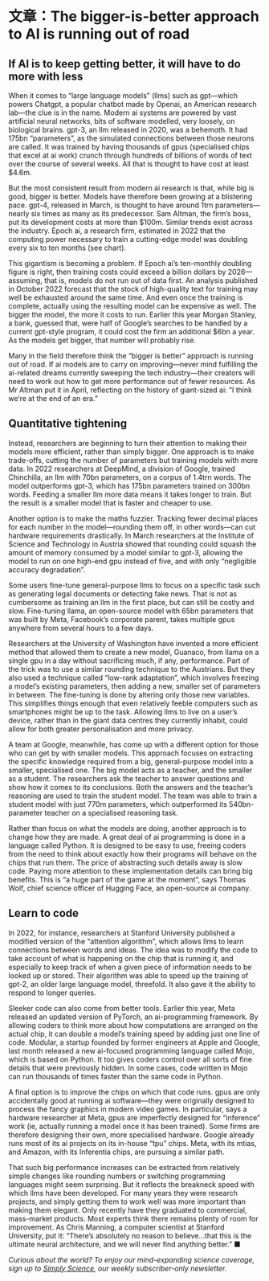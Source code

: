 # 文章：The bigger-is-better approach to AI is running out of road

## If AI is to keep getting better, it will have to do more with less

When it comes to “large language models” (llms) such as gpt—which powers Chatgpt, a popular chatbot made by Openai, an American research lab—the clue is in the name. Modern ai systems are powered by vast artificial neural networks, bits of software modelled, very loosely, on biological brains. gpt-3, an llm released in 2020, was a behemoth. It had 175bn “parameters”, as the simulated connections between those neurons are called. It was trained by having thousands of gpus (specialised chips that excel at ai work) crunch through hundreds of billions of words of text over the course of several weeks. All that is thought to have cost at least $4.6m.

But the most consistent result from modern ai research is that, while big is good, bigger is better. Models have therefore been growing at a blistering pace. gpt-4, released in March, is thought to have around 1trn parameters—nearly six times as many as its predecessor. Sam Altman, the firm’s boss, put its development costs at more than $100m. Similar trends exist across the industry. Epoch ai, a research firm, estimated in 2022 that the computing power necessary to train a cutting-edge model was doubling every six to ten months (see chart).

This gigantism is becoming a problem. If Epoch ai’s ten-monthly doubling figure is right, then training costs could exceed a billion dollars by 2026—assuming, that is, models do not run out of data first. An analysis published in October 2022 forecast that the stock of high-quality text for training may well be exhausted around the same time. And even once the training is complete, actually using the resulting model can be expensive as well. The bigger the model, the more it costs to run. Earlier this year Morgan Stanley, a bank, guessed that, were half of Google’s searches to be handled by a current gpt-style program, it could cost the firm an additional $6bn a year. As the models get bigger, that number will probably rise.

Many in the field therefore think the “bigger is better” approach is running out of road. If ai models are to carry on improving—never mind fulfilling the ai-related dreams currently sweeping the tech industry—their creators will need to work out how to get more performance out of fewer resources. As Mr Altman put it in April, reflecting on the history of giant-sized ai: “I think we’re at the end of an era.”

## Quantitative tightening

Instead, researchers are beginning to turn their attention to making their models more efficient, rather than simply bigger. One approach is to make trade-offs, cutting the number of parameters but training models with more data. In 2022 researchers at DeepMind, a division of Google, trained Chinchilla, an llm with 70bn parameters, on a corpus of 1.4trn words. The model outperforms gpt-3, which has 175bn parameters trained on 300bn words. Feeding a smaller llm more data means it takes longer to train. But the result is a smaller model that is faster and cheaper to use.

Another option is to make the maths fuzzier. Tracking fewer decimal places for each number in the model—rounding them off, in other words—can cut hardware requirements drastically. In March researchers at the Institute of Science and Technology in Austria showed that rounding could squash the amount of memory consumed by a model similar to gpt-3, allowing the model to run on one high-end gpu instead of five, and with only “negligible accuracy degradation”.

Some users fine-tune general-purpose llms to focus on a specific task such as generating legal documents or detecting fake news. That is not as cumbersome as training an llm in the first place, but can still be costly and slow. Fine-tuning llama, an open-source model with 65bn parameters that was built by Meta, Facebook’s corporate parent, takes multiple gpus anywhere from several hours to a few days.

Researchers at the University of Washington have invented a more efficient method that allowed them to create a new model, Guanaco, from llama on a single gpu in a day without sacrificing much, if any, performance. Part of the trick was to use a similar rounding technique to the Austrians. But they also used a technique called “low-rank adaptation”, which involves freezing a model’s existing parameters, then adding a new, smaller set of parameters in between. The fine-tuning is done by altering only those new variables. This simplifies things enough that even relatively feeble computers such as smartphones might be up to the task. Allowing llms to live on a user’s device, rather than in the giant data centres they currently inhabit, could allow for both greater personalisation and more privacy.

A team at Google, meanwhile, has come up with a different option for those who can get by with smaller models. This approach focuses on extracting the specific knowledge required from a big, general-purpose model into a smaller, specialised one. The big model acts as a teacher, and the smaller as a student. The researchers ask the teacher to answer questions and show how it comes to its conclusions. Both the answers and the teacher’s reasoning are used to train the student model. The team was able to train a student model with just 770m parameters, which outperformed its 540bn-parameter teacher on a specialised reasoning task.

Rather than focus on what the models are doing, another approach is to change how they are made. A great deal of ai programming is done in a language called Python. It is designed to be easy to use, freeing coders from the need to think about exactly how their programs will behave on the chips that run them. The price of abstracting such details away is slow code. Paying more attention to these implementation details can bring big benefits. This is “a huge part of the game at the moment”, says Thomas Wolf, chief science officer of Hugging Face, an open-source ai company.

## Learn to code

In 2022, for instance, researchers at Stanford University published a modified version of the “attention algorithm”, which allows llms to learn connections between words and ideas. The idea was to modify the code to take account of what is happening on the chip that is running it, and especially to keep track of when a given piece of information needs to be looked up or stored. Their algorithm was able to speed up the training of gpt-2, an older large language model, threefold. It also gave it the ability to respond to longer queries.

Sleeker code can also come from better tools. Earlier this year, Meta released an updated version of PyTorch, an ai-programming framework. By allowing coders to think more about how computations are arranged on the actual chip, it can double a model’s training speed by adding just one line of code. Modular, a startup founded by former engineers at Apple and Google, last month released a new ai-focused programming language called Mojo, which is based on Python. It too gives coders control over all sorts of fine details that were previously hidden. In some cases, code written in Mojo can run thousands of times faster than the same code in Python.

A final option is to improve the chips on which that code runs. gpus are only accidentally good at running ai software—they were originally designed to process the fancy graphics in modern video games. In particular, says a hardware researcher at Meta, gpus are imperfectly designed for “inference” work (ie, actually running a model once it has been trained). Some firms are therefore designing their own, more specialised hardware. Google already runs most of its ai projects on its in-house “tpu” chips. Meta, with its mtias, and Amazon, with its Inferentia chips, are pursuing a similar path.

That such big performance increases can be extracted from relatively simple changes like rounding numbers or switching programming languages might seem surprising. But it reflects the breakneck speed with which llms have been developed. For many years they were research projects, and simply getting them to work well was more important than making them elegant. Only recently have they graduated to commercial, mass-market products. Most experts think there remains plenty of room for improvement. As Chris Manning, a computer scientist at Stanford University, put it: “There’s absolutely no reason to believe…that this is the ultimate neural architecture, and we will never find anything better.” ■

*Curious about the world? To enjoy our mind-expanding science coverage, sign up to [Simply Science](https://www.economist.com/newsletters/simply-science), our weekly subscriber-only newsletter.*